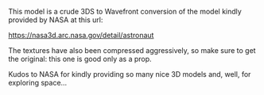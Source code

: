 This model is a crude 3DS to Wavefront conversion of the model kindly provided by NASA at this url:

https://nasa3d.arc.nasa.gov/detail/astronaut

The textures have also been compressed aggressively, so make sure to get the original: this one is good only as a prop.

Kudos to NASA for kindly providing so many nice 3D models and, well, for exploring space…
